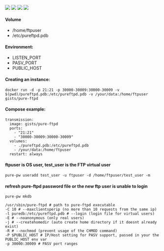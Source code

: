 ![](https://img.shields.io/badge/Pure--FTPd-1.0.42-brightgreen.svg) ![](https://img.shields.io/badge/Alpine-edge-brightgreen.svg) ![](https://img.shields.io/docker/stars/gists/pure-ftpd.svg) ![](https://img.shields.io/docker/pulls/gists/pure-ftpd.svg)

#### Volume

- /home/ftpuser
- /etc/pureftpd.pdb

#### Environment:

- LISTEN_PORT
- PASV_PORT
- PUBLIC_HOST

#### Creating an instance:

    docker run -d -p 21:21 -p 30000-30009:30000-30009 -v $(pwd)/pureftpd.pdb:/etc/pureftpd.pdb -v /your/data:/home/ftpuser gists/pure-ftpd

#### Compose example:

    transmission:
      image: gists/pure-ftpd
      ports:
        - "21:21"
        - "30000-30009:30000-30009"
      volumes:
        - ./pureftpd.pdb:/etc/pureftpd.pdb
        - /your/data:/home/ftpuser
      restart: always

#### ftpuser is OS user, test_user is the FTP virtual user

    pure-pw useradd test_user -u ftpuser -d /home/ftpuser/test_user -m

#### refresh pure-ftpd password file or the new ftp user is unable to login

    pure-pw mkdb

```
/usr/sbin/pure-ftpd # path to pure-ftpd executable
-C 10 # --maxclientsperip (no more than 10 requests from the same ip)
-l puredb:/etc/pureftpd.pdb # --login (login file for virtual users)
-E # --noanonymous (only real users)
-j # --createhomedir (auto create home directory if it doesnt already exist)
-R # --nochmod (prevent usage of the CHMOD command)
-P $PUBLIC_HOST # IP/Host setting for PASV support, passed in your the PUBLIC_HOST env var
-p 30000:30009 # PASV port ranges
```